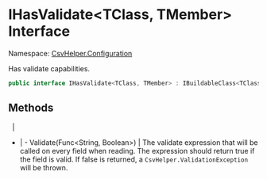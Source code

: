 # IHasValidate&lt;TClass, TMember&gt; Interface

Namespace: [CsvHelper.Configuration](/api/CsvHelper.Configuration)

Has validate capabilities.

```cs
public interface IHasValidate<TClass, TMember> : IBuildableClass<TClass>
```

## Methods
&nbsp; | &nbsp;
- | -
Validate(Func&lt;String, Boolean&gt;) | The validate expression that will be called on every field when reading. The expression should return true if the field is valid. If false is returned, a ``CsvHelper.ValidationException`` will be thrown.
